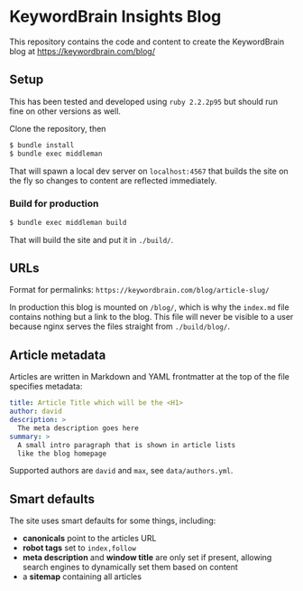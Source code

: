 # KeywordBrain Insights Blog

This repository contains the code and content to create the KeywordBrain
blog at https://keywordbrain.com/blog/

## Setup

This has been tested and developed using `ruby 2.2.2p95` but should run
fine on other versions as well.

Clone the repository, then

```bash
$ bundle install
$ bundle exec middleman
```

That will spawn a local dev server on `localhost:4567` that builds the
site on the fly so changes to content are reflected immediately.

### Build for production

```bash
$ bundle exec middleman build
```

That will build the site and put it in `./build/`.

## URLs

Format for permalinks: `https://keywordbrain.com/blog/article-slug/`

In production this blog is mounted on `/blog/`, which is why the `index.md`
file contains nothing but a link to the blog. This file will never be visible
to a user because nginx serves the files straight from `./build/blog/`.

## Article metadata

Articles are written in Markdown and YAML frontmatter at the top of the
file specifies metadata:

```yaml
title: Article Title which will be the <H1>
author: david
description: >
  The meta description goes here
summary: >
  A small intro paragraph that is shown in article lists
  like the blog homepage
```

Supported authors are `david` and `max`, see `data/authors.yml`.

## Smart defaults

The site uses smart defaults for some things, including:

- **canonicals** point to the articles URL
- **robot tags** set to `index,follow`
- **meta description** and **window title** are only set if present,
  allowing search engines to dynamically set them based on content
- a **sitemap** containing all articles
